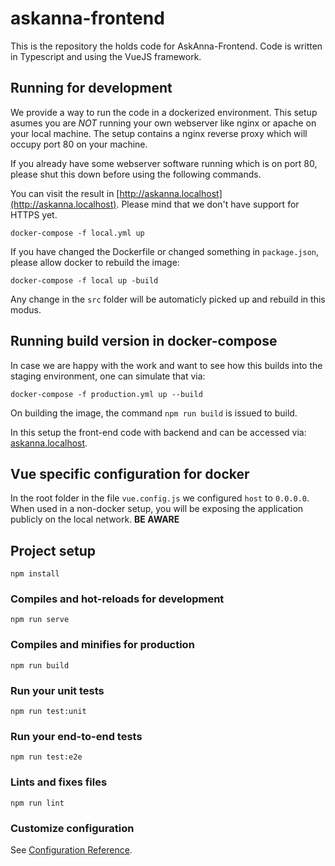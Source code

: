 # askanna-frontend

This is the repository the holds code for AskAnna-Frontend. Code is written in Typescript and using the VueJS framework.

## Running for development

We provide a way to run the code in a dockerized environment. This setup asumes you are *NOT* running your own webserver like nginx or apache on your local machine. The setup contains a nginx reverse proxy which will occupy port 80 on your machine.

If you already have some webserver software running which is on port 80, please shut this down before using the following commands.

You can visit the result in [http://askanna.localhost](http://askanna.localhost). Please mind that we don't have support for HTTPS yet.

```
docker-compose -f local.yml up
```

If you have changed the Dockerfile or changed something in `package.json`, please allow docker to rebuild the image:

```
docker-compose -f local up -build
```

Any change in the `src` folder will be automaticly picked up and rebuild in this modus.

## Running build version in docker-compose

In case we are happy with the work and want to see how this builds into the staging environment, one can simulate that via:

```
docker-compose -f production.yml up --build
```

On building the image, the command `npm run build` is issued to build.

In this setup the front-end code with backend and can be accessed via: [askanna.localhost](http://askanna.localhost).

## Vue specific configuration for docker

In the root folder in the file `vue.config.js` we configured `host` to `0.0.0.0`. When used in a non-docker setup, you will be exposing the application publicly on the local network. **BE AWARE**


## Project setup
```
npm install
```

### Compiles and hot-reloads for development
```
npm run serve
```

### Compiles and minifies for production
```
npm run build
```

### Run your unit tests
```
npm run test:unit
```

### Run your end-to-end tests
```
npm run test:e2e
```

### Lints and fixes files
```
npm run lint
```

### Customize configuration
See [Configuration Reference](https://cli.vuejs.org/config/).
